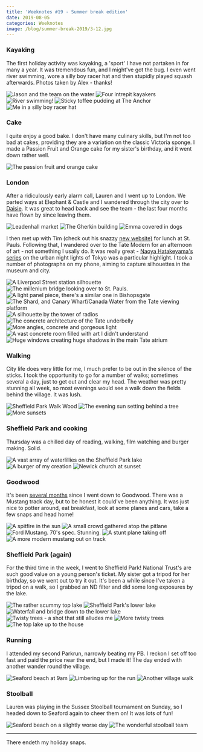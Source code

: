 ```yaml
---
title: 'Weeknotes #19 - Summer break edition'
date: 2019-08-05
categories: Weeknotes
image: /blog/summer-break-2019/3-12.jpg
---
```


### Kayaking

The first holiday activity was kayaking, a 'sport' I have not partaken in for many a year. It was tremendous fun, and I might've got the bug. I even went river swimming, wore a silly boy racer hat and then stupidly played squash afterwards. Photos taken by Alex - thanks!

![Jason and the team on the water](/blog/summer-break-2019/1-1.jpg)
![Four intrepit kayakers](/blog/summer-break-2019/1-2.jpg)
![River swimming!](/blog/summer-break-2019/1-3.jpg)
![Sticky toffee pudding at The Anchor](/blog/summer-break-2019/1-4.jpg)
![Me in a silly boy racer hat](/blog/summer-break-2019/1-5.jpg)

### Cake

I quite enjoy a good bake. I don't have many culinary skills, but I'm not too bad at cakes, providing they are a variation on the classic Victoria sponge. I made a Passion Fruit and Orange cake for my sister's birthday, and it went down rather well.

![The passion fruit and orange cake](/blog/summer-break-2019/2-1.jpg)

### London

After a ridiculously early alarm call, Lauren and I went up to London. We parted ways at Elephant & Castle and I wandered through the city over to [Daisie](https://www.daisie.com/). It was great to head back and see the team - the last four months have flown by since leaving them.

![Leadenhall market](/blog/summer-break-2019/3-1.jpg)
![The Gherkin building](/blog/summer-break-2019/3-2.jpg)
![Emma covered in dogs](/blog/summer-break-2019/3-3.jpg)

I then met up with Tim (check out his snazzy [new website)](https://novis.co) for lunch at St. Pauls. Following that, I wandered over to the Tate Modern for an afternoon of art - not something I usally do. It was really great - [Naoya Hatakeyama's series](<(https://www.tate.org.uk/tate-etc/issue-46-summer-2019/naoya-hatakeyama-maquettes-light-everything-illuminated)>) on the urban night lights of Tokyo was a particular highlight. I took a number of photographs on my phone, aiming to capture silhouettes in the museum and city.

![A Liverpool Street station silhouette](/blog/summer-break-2019/3-4.jpg)
![The millenium bridge looking over to St. Pauls.](/blog/summer-break-2019/3-5.jpg)
![A light panel piece, there's a similar one in Bishopsgate](/blog/summer-break-2019/3-6.jpg)
![The Shard, and Canary Wharf/Canada Water from the Tate viewing platform](/blog/summer-break-2019/3-7.jpg)
![A silhouette by the tower of radios](/blog/summer-break-2019/3-8.jpg)
![The concrete architecture of the Tate underbelly](/blog/summer-break-2019/3-9.jpg)
![More angles, concrete and gorgeous light](/blog/summer-break-2019/3-10.jpg)
![A vast concrete room filled with art I didn't understand](/blog/summer-break-2019/3-11.jpg)
![Huge windows creating huge shadows in the main Tate atrium](/blog/summer-break-2019/3-12.jpg)

### Walking

City life does very little for me, I much prefer to be out in the silence of the sticks. I took the opportunity to go for a number of walks; sometimes several a day, just to get out and clear my head. The weather was pretty stunning all week, so most evenings would see a walk down the fields behind the village. It was lush.

![Sheffield Park Walk Wood](/blog/summer-break-2019/4-1.jpg)
![The evening sun setting behind a tree](/blog/summer-break-2019/4-2.jpg)
![More sunsets](/blog/summer-break-2019/4-3.jpg)

### Sheffield Park and cooking

Thursday was a chilled day of reading, walking, film watching and burger making. Solid.

![A vast array of waterlillies on the Sheffield Park lake](/blog/summer-break-2019/5-1.jpg)
![A burger of my creation](/blog/summer-break-2019/5-2.jpg)
![Newick church at sunset](/blog/summer-break-2019/6-1.jpg)

### Goodwood

It's been [several months](https://photography.trysmudford.com/gallery/goodwood-77th-members-meeting/) since I went down to Goodwood. There was a Mustang track day, but to be honest it could've been anything. It was just nice to potter around, eat breakfast, look at some planes and cars, take a few snaps and head home!

![A spitfire in the sun](/blog/summer-break-2019/7-1.jpg)
![A small crowd gathered atop the pitlane](/blog/summer-break-2019/7-2.jpg)
![Ford Mustang. 70's spec. Stunning.](/blog/summer-break-2019/7-3.jpg)
![A stunt plane taking off](/blog/summer-break-2019/7-4.jpg)
![A more modern mustang out on track](/blog/summer-break-2019/7-5.jpg)

### Sheffield Park (again)

For the third time in the week, I went to Sheffield Park! National Trust's are such good value on a young person's ticket. My sister got a tripod for her birthday, so we went out to try it out. It's been a while since I've taken a tripod on a walk, so I grabbed an ND filter and did some long exposures by the lake.

![The rather scummy top lake](/blog/summer-break-2019/8-1.jpg)
![Sheffield Park's lower lake](/blog/summer-break-2019/8-2.jpg)
![Waterfall and bridge down to the lower lake](/blog/summer-break-2019/8-3.jpg)
![Twisty trees - a shot that still alludes me](/blog/summer-break-2019/8-4.jpg)
![More twisty trees](/blog/summer-break-2019/8-5.jpg)
![The top lake up to the house](/blog/summer-break-2019/8-6.jpg)

### Running

I attended my second Parkrun, narrowly beating my PB. I reckon I set off too fast and paid the price near the end, but I made it! The day ended with another wander round the village.

![Seaford beach at 9am](/blog/summer-break-2019/9-1.jpg)
![Limbering up for the run](/blog/summer-break-2019/9-2.jpg)
![Another village walk](/blog/summer-break-2019/9-3.jpg)

### Stoolball

Lauren was playing in the Sussex Stoolball tournament on Sunday, so I headed down to Seaford again to cheer them on! It was lots of fun!

![Seaford beach on a slightly worse day](/blog/summer-break-2019/10-1.jpg)
![The wonderful stoolball team](/blog/summer-break-2019/10-2.jpg)

---

There endeth my holiday snaps.
